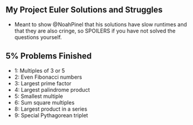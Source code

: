 ## My Project Euler Solutions and Struggles
- Meant to show @NoahPinel that his solutions have slow runtimes and that they are also cringe, so SPOILERS if you have not solved the questions yourself.

## 5% Problems Finished
- 1: Multiples of 3 or 5
- 2: Even Fibonacci numbers
- 3: Largest prime factor
- 4: Largest palindrome product
- 5: Smallest multiple
- 6: Sum square multiples
- 8: Largest product in a series
- 9: Special Pythagorean triplet